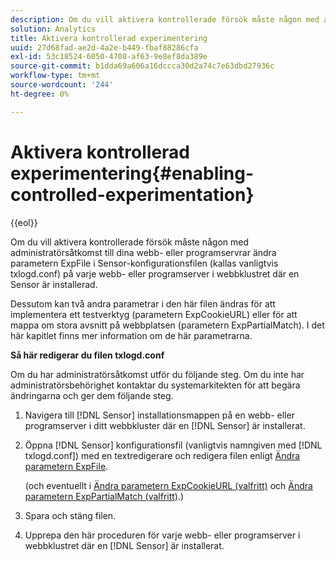 ```yaml
---
description: Om du vill aktivera kontrollerade försök måste någon med administratörsåtkomst till dina webb- eller programservrar ändra parametern ExpFile i Sensor-konfigurationsfilen (kallas vanligtvis txlogd.conf) på varje webb- eller programserver i webbklustret där en Sensor är installerad.
solution: Analytics
title: Aktivera kontrollerad experimentering
uuid: 27d68fad-ae2d-4a2e-b449-fbaf88286cfa
exl-id: 53c18524-6050-4708-af63-9e8ef8da389e
source-git-commit: b1dda69a606a16dccca30d2a74c7e63dbd27936c
workflow-type: tm+mt
source-wordcount: '244'
ht-degree: 0%

---
```


# Aktivera kontrollerad experimentering{#enabling-controlled-experimentation}

{{eol}}

Om du vill aktivera kontrollerade försök måste någon med administratörsåtkomst till dina webb- eller programservrar ändra parametern ExpFile i Sensor-konfigurationsfilen (kallas vanligtvis txlogd.conf) på varje webb- eller programserver i webbklustret där en Sensor är installerad.

Dessutom kan två andra parametrar i den här filen ändras för att implementera ett testverktyg (parametern ExpCookieURL) eller för att mappa om stora avsnitt på webbplatsen (parametern ExpPartialMatch). I det här kapitlet finns mer information om de här parametrarna.

**Så här redigerar du filen txlogd.conf**

Om du har administratörsåtkomst utför du följande steg. Om du inte har administratörsbehörighet kontaktar du systemarkitekten för att begära ändringarna och ger dem följande steg.

1. Navigera till [!DNL Sensor] installationsmappen på en webb- eller programserver i ditt webbkluster där en [!DNL Sensor] är installerat.
1. Öppna [!DNL Sensor] konfigurationsfil (vanligtvis namngiven med [!DNL txlogd.conf]) med en textredigerare och redigera filen enligt [Ändra parametern ExpFile](../../../home/c-undst-ctrld-exp/t-en-ctrld-exp/c-mod-expfile-prm.md#concept-25232b386a654870becc789d4f1fcc28).

   (och eventuellt i [Ändra parametern ExpCookieURL (valfritt)](../../../home/c-undst-ctrld-exp/t-en-ctrld-exp/c-mod-expckurl-prm.md#concept-215bf86bab4e4ec0b0cc803ec48a8fcf) och [Ändra parametern ExpPartialMatch (valfritt)](../../../home/c-undst-ctrld-exp/t-en-ctrld-exp/c-mod-expplmth-prm.md#concept-9c817c4c49b74287b0f70d6a1a37655e).)

1. Spara och stäng filen.
1. Upprepa den här proceduren för varje webb- eller programserver i webbklustret där en [!DNL Sensor] är installerat.
